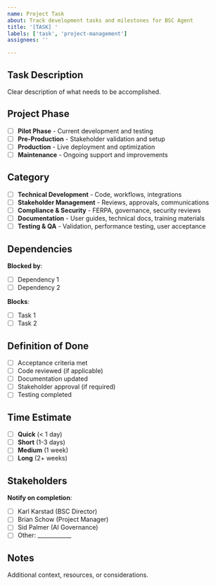 ```yaml
---
name: Project Task
about: Track development tasks and milestones for BSC Agent
title: '[TASK] '
labels: ['task', 'project-management']
assignees: ''

---
```


## Task Description
Clear description of what needs to be accomplished.

## Project Phase
- [ ] **Pilot Phase** - Current development and testing
- [ ] **Pre-Production** - Stakeholder validation and setup
- [ ] **Production** - Live deployment and optimization
- [ ] **Maintenance** - Ongoing support and improvements

## Category
- [ ] **Technical Development** - Code, workflows, integrations
- [ ] **Stakeholder Management** - Reviews, approvals, communications
- [ ] **Compliance & Security** - FERPA, governance, security reviews
- [ ] **Documentation** - User guides, technical docs, training materials
- [ ] **Testing & QA** - Validation, performance testing, user acceptance

## Dependencies
**Blocked by**:
- [ ] Dependency 1
- [ ] Dependency 2

**Blocks**:
- [ ] Task 1  
- [ ] Task 2

## Definition of Done
- [ ] Acceptance criteria met
- [ ] Code reviewed (if applicable)
- [ ] Documentation updated
- [ ] Stakeholder approval (if required)
- [ ] Testing completed

## Time Estimate
- [ ] **Quick** (< 1 day)
- [ ] **Short** (1-3 days)
- [ ] **Medium** (1 week)
- [ ] **Long** (2+ weeks)

## Stakeholders
**Notify on completion**:
- [ ] Karl Karstad (BSC Director)
- [ ] Brian Schow (Project Manager)  
- [ ] Sid Palmer (AI Governance)
- [ ] Other: ____________

## Notes
Additional context, resources, or considerations.

